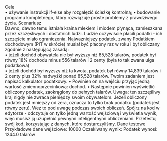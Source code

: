 Cele <br>
    • używanie instrukcji if-else aby rozgałęzić ścieżkę kontrolną;
    • budowanie programu kompletnego, który rozwiązuje proste problemy z prawdziwego życia.
Scenariusz <br>
Dawno, dawno temu istniała kraina mlekiem i miodem płynąca, zamieszkana przez szczęśliwych i dostatnich ludzi. Ludzie oczywiście płacili podatki - ich szczęście miało ograniczenia. Najważniejszy podatek, zwany Podatkiem dochodowym (PIT w skrócie) musiał być płacony raz w roku i był obliczany zgodnie z następującą zasadą:<br>
    • jeżeli dochód obywatela nie był wyższy niż 85,528 talarów, podatek był równy 18% dochodu minus 556 talarów i 2 centy (była to tak zwana ulga podatkowa)<br>
    • jeżeli dochód był wyższy niż ta kwota, podatek był równy 14,839 talarów i 2 centy plus 32% nadwyżki ponad 85,528 talarów.
Twoim zadaniem jest napisać kalkulator podatkowy.
    • Powinien on na wejściu przyjąć jedną wartość zmiennoprzecinkową: dochód.
    • Następnie powinien wyświetlić obliczony podatek, zaokrąglony do pełnych talarów. Uwaga: ten szczęśliwy kraj nigdy nie zwraca pieniędzy swoim obywatelom. Jeżeli obliczony podatek jest mniejszy od zera, oznacza to tylko brak podatku (podatek jest równy zeru). Weź to pod uwagę podczas swoich obliczeń.
Spójrz na kod w edytorze - odczytuje on tylko jedną wartość wejściową i wyświetla wynik, więc musisz ją uzupełnić pewnymi inteligentnymi obliczeniami.
Przetestuj swój kod, korzystając z danych, które dostarczyliśmy.
Dane testowe<br>
Przykładowe dane wejściowe: 10000
Oczekiwany wynik: Podatek wynosi: 1244.0 talarów
